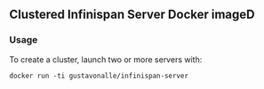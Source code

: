 ## Clustered Infinispan Server Docker imageD


### Usage 

To create a cluster, launch two or more servers with:

```
docker run -ti gustavonalle/infinispan-server
``` 

